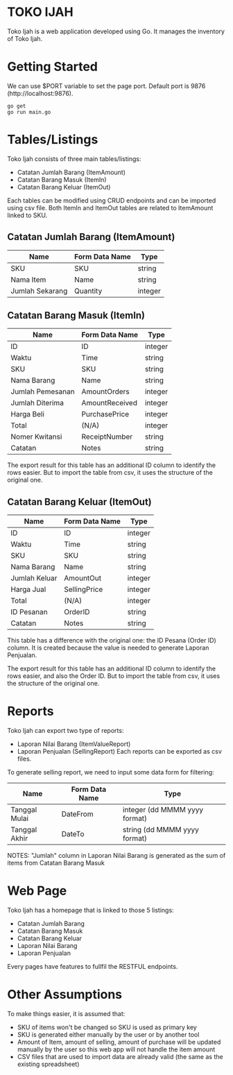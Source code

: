# TOKO IJAH

Toko Ijah is a web application developed using Go.
It manages the inventory of Toko Ijah.

# Getting Started

We can use $PORT variable to set the page port.
Default port is 9876 (http://localhost:9876).

``` console
go get
go run main.go
```

# Tables/Listings

Toko Ijah consists of three main tables/listings:
* Catatan Jumlah Barang (ItemAmount)
* Catatan Barang Masuk (ItemIn)
* Catatan Barang Keluar (ItemOut)

Each tables can be modified using CRUD endpoints and can be imported using csv file.
Both ItemIn and ItemOut tables are related to ItemAmount linked to SKU.

## Catatan Jumlah Barang (ItemAmount)

Name | Form Data Name | Type
-------- | ------------- | -------
SKU | SKU | string
Nama Item | Name | string
Jumlah Sekarang | Quantity | integer

## Catatan Barang Masuk (ItemIn)

Name | Form Data Name | Type
-------- | ------------- | -------
ID | ID | integer
Waktu | Time | string
SKU | SKU | string
Nama Barang | Name | string
Jumlah Pemesanan | AmountOrders | integer
Jumlah Diterima | AmountReceived | integer
Harga Beli | PurchasePrice | integer
Total | (N/A) | integer
Nomer Kwitansi | ReceiptNumber | string
Catatan | Notes | string

The export result for this table has an additional ID column to identify the rows easier.
But to import the table from csv, it uses the structure of the original one.

## Catatan Barang Keluar (ItemOut)

Name | Form Data Name | Type
-------- | ------------- | -------
ID | ID | integer
Waktu | Time | string
SKU | SKU | string
Nama Barang | Name | string
Jumlah Keluar | AmountOut | integer
Harga Jual | SellingPrice | integer
Total | (N/A) | integer
ID Pesanan | OrderID | string
Catatan | Notes | string

This table has a difference with the original one: the ID Pesana (Order ID) column.
It is created because the value is needed to generate Laporan Penjualan.

The export result for this table has an additional ID column to identify the rows easier, and also the Order ID.
But to import the table from csv, it uses the structure of the original one.

# Reports

Toko Ijah can export two type of reports:
* Laporan Nilai Barang (ItemValueReport)
* Laporan Penjualan (SellingReport)
Each reports can be exported as csv files.

To generate selling report, we need to input some data form for filtering:

Name | Form Data Name | Type
-------- | ------------- | -------
Tanggal Mulai | DateFrom | integer (dd MMMM yyyy format)
Tanggal Akhir | DateTo | string (dd MMMM yyyy format)

NOTES: "Jumlah" column in Laporan Nilai Barang is generated as the sum of items from Catatan Barang Masuk

# Web Page

Toko Ijah has a homepage that is linked to those 5 listings:
* Catatan Jumlah Barang
* Catatan Barang Masuk
* Catatan Barang Keluar
* Laporan Nilai Barang
* Laporan Penjualan

Every pages have features to fullfil the RESTFUL endpoints.

# Other Assumptions

To make things easier, it is assumed that:
* SKU of items won't be changed so SKU is used as primary key
* SKU is generated either manually by the user or by another tool
* Amount of Item, amount of selling, amount of purchase will be updated manually by the user so this web app will not handle the item amount
* CSV files that are used to import data are already valid (the same as the existing spreadsheet)